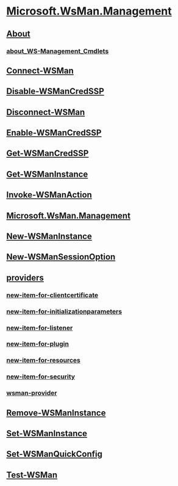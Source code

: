 #  [Microsoft.WsMan.Management](Microsoft.WsMan.Management.md)
##  [About](..\Microsoft.PowerShell.Core\About\About.md)
###  [about_WS-Management_Cmdlets](about/about_ws-management_cmdlets.md)
##  [Connect-WSMan](connect-wsman.md)
##  [Disable-WSManCredSSP](disable-wsmancredssp.md)
##  [Disconnect-WSMan](disconnect-wsman.md)
##  [Enable-WSManCredSSP](enable-wsmancredssp.md)
##  [Get-WSManCredSSP](get-wsmancredssp.md)
##  [Get-WSManInstance](get-wsmaninstance.md)
##  [Invoke-WSManAction](invoke-wsmanaction.md)
##  [Microsoft.WsMan.Management](microsoft.wsman.management.md)
##  [New-WSManInstance](new-wsmaninstance.md)
##  [New-WSManSessionOption](new-wsmansessionoption.md)
##  [providers]()
###  [new-item-for-clientcertificate](providers/new-item-for-clientcertificate.md)
###  [new-item-for-initializationparameters](providers/new-item-for-initializationparameters.md)
###  [new-item-for-listener](providers/new-item-for-listener.md)
###  [new-item-for-plugin](providers/new-item-for-plugin.md)
###  [new-item-for-resources](providers/new-item-for-resources.md)
###  [new-item-for-security](providers/new-item-for-security.md)
###  [wsman-provider](providers/wsman-provider.md)
##  [Remove-WSManInstance](remove-wsmaninstance.md)
##  [Set-WSManInstance](set-wsmaninstance.md)
##  [Set-WSManQuickConfig](set-wsmanquickconfig.md)
##  [Test-WSMan](test-wsman.md)
